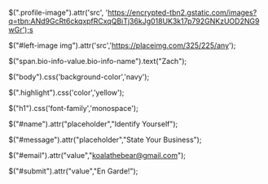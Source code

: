 

$(".profile-image").attr('src', 'https://encrypted-tbn2.gstatic.com/images?q=tbn:ANd9GcRt6ckqxpfRCxqQBiTj36kJg018UK3k17p792GNKzUOD2NG9wGr');s

$("#left-image img").attr('src','https://placeimg.com/325/225/any');

$("span.bio-info-value.bio-info-name").text("Zach");

$("body").css('background-color','navy');

$(".highlight").css('color','yellow');

$("h1").css('font-family','monospace');

$("#name").attr("placeholder","Identify Yourself");

$("#message").attr("placeholder","State Your Business");

$("#email").attr("value","koalathebear@gmail.com");

$("#submit").attr("value","En Garde!");
